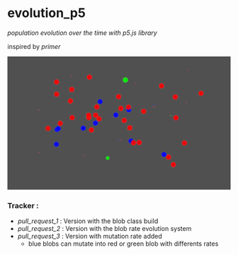# evolution_p5
_population evolution over the time with p5.js library_

inspired by *primer* 

![alt text][image1]

[image1]:https://github.com/Sulay35/evolution_p5/blob/master/images/Capture.PNG "blobs are happy"

### Tracker :
+ _pull_request_1_ : Version with the blob class build
+ _pull_request_2_ : Version with the blob rate evolution system 
+ _pull_request_3_ : Version with mutation rate added 
  - blue blobs can mutate into red or green blob with differents rates
  

